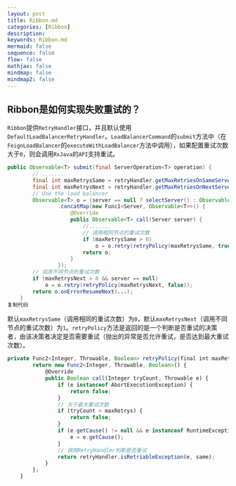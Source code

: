 ```yaml
---
layout: post
title: Ribbon.md
categories: [Ribbon]
description: 
keywords: Ribbon.md
mermaid: false
sequence: false
flow: false
mathjax: false
mindmap: false
mindmap2: false
---
```

## Ribbon是如何实现失败重试的？

`Ribbon`提供`RetryHandler`接口，并且默认使用`DefaultLoadBalancerRetryHandler`。`LoadBalancerCommand`的`submit`方法中（在`FeignLoadBalancer`的`executeWithLoadBalancer`方法中调用），如果配置重试次数大于`0`，则会调用`RxJava`的`API`支持重试。

```java
public Observable<T> submit(final ServerOperation<T> operation) {
        // .......
        final int maxRetrysSame = retryHandler.getMaxRetriesOnSameServer();
        final int maxRetrysNext = retryHandler.getMaxRetriesOnNextServer();
        // Use the load balancer
        Observable<T> o = (server == null ? selectServer() : Observable.just(server))
                .concatMap(new Func1<Server, Observable<T>>() {
                    @Override
                    public Observable<T> call(Server server) {
                        //.......
                        // 调用相同节点的重试次数
                        if (maxRetrysSame > 0) 
                            o = o.retry(retryPolicy(maxRetrysSame, true));
                        return o;
                    }
                });
        // 调用不同节点的重试次数
        if (maxRetrysNext > 0 && server == null) 
            o = o.retry(retryPolicy(maxRetrysNext, false));
        return o.onErrorResumeNext(...);
    }
复制代码
```



默认`maxRetrysSame`（调用相同的重试次数）为`0`，默认`maxRetrysNext`（调用不同节点的重试次数）为`1`。`retryPolicy`方法是返回的是一个判断是否重试的决策者，由该决策者决定是否需要重试（抛出的异常是否允许重试，是否达到最大重试次数）。

```typescript
private Func2<Integer, Throwable, Boolean> retryPolicy(final int maxRetrys, final boolean same) {
        return new Func2<Integer, Throwable, Boolean>() {
            @Override
            public Boolean call(Integer tryCount, Throwable e) {
                if (e instanceof AbortExecutionException) {
                    return false;
                }
                // 大于最大重试次数
                if (tryCount > maxRetrys) {
                    return false;
                }
                if (e.getCause() != null && e instanceof RuntimeException) {
                    e = e.getCause();
                }
                // 调用RetryHandler判断是否重试
                return retryHandler.isRetriableException(e, same);
            }
        };
    }
```
